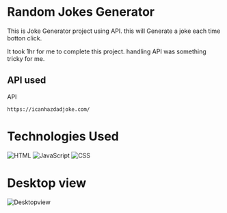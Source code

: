 # Random Jokes Generator

This is Joke Generator project  using API. this will Generate a joke each time botton click.

It took 1hr for me to complete this project.
handling API was something tricky for me.

## API used

API 
```
https://icanhazdadjoke.com/

```


# Technologies Used
![HTML](https://img.shields.io/badge/-HTML-brightgreen) 
![JavaScript](https://img.shields.io/badge/-javaScript-yellow ) 
![CSS](https://img.shields.io/badge/CSS-green ) 

# Desktop view

![Desktopview](/preview.png) 
